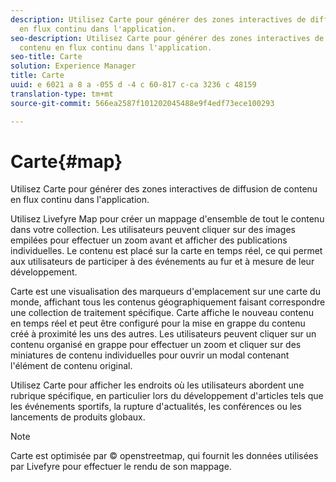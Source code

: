 ```yaml
---
description: Utilisez Carte pour générer des zones interactives de diffusion de contenu
  en flux continu dans l'application.
seo-description: Utilisez Carte pour générer des zones interactives de diffusion de
  contenu en flux continu dans l'application.
seo-title: Carte
solution: Experience Manager
title: Carte
uuid: e 6021 a 8 a -055 d -4 c 60-817 c-ca 3236 c 48159
translation-type: tm+mt
source-git-commit: 566ea2587f101202045488e9f4edf73ece100293

---
```



# Carte{#map}

Utilisez Carte pour générer des zones interactives de diffusion de contenu en flux continu dans l'application.

Utilisez Livefyre Map pour créer un mappage d'ensemble de tout le contenu dans votre collection. Les utilisateurs peuvent cliquer sur des images empilées pour effectuer un zoom avant et afficher des publications individuelles. Le contenu est placé sur la carte en temps réel, ce qui permet aux utilisateurs de participer à des événements au fur et à mesure de leur développement.

Carte est une visualisation des marqueurs d'emplacement sur une carte du monde, affichant tous les contenus géographiquement faisant correspondre une collection de traitement spécifique. Carte affiche le nouveau contenu en temps réel et peut être configuré pour la mise en grappe du contenu créé à proximité les uns des autres. Les utilisateurs peuvent cliquer sur un contenu organisé en grappe pour effectuer un zoom et cliquer sur des miniatures de contenu individuelles pour ouvrir un modal contenant l'élément de contenu original.

Utilisez Carte pour afficher les endroits où les utilisateurs abordent une rubrique spécifique, en particulier lors du développement d'articles tels que les événements sportifs, la rupture d'actualités, les conférences ou les lancements de produits globaux.

>[!NOTE]
>
>Carte est optimisée par © openstreetmap, qui fournit les données utilisées par Livefyre pour effectuer le rendu de son mappage.

